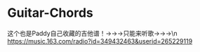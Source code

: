 # Guitar-Chords
这个也是Paddy自己收藏的吉他谱！→→→只能来听歌→→→\n
https://music.163.com/radio?id=349432463&userid=265229119
